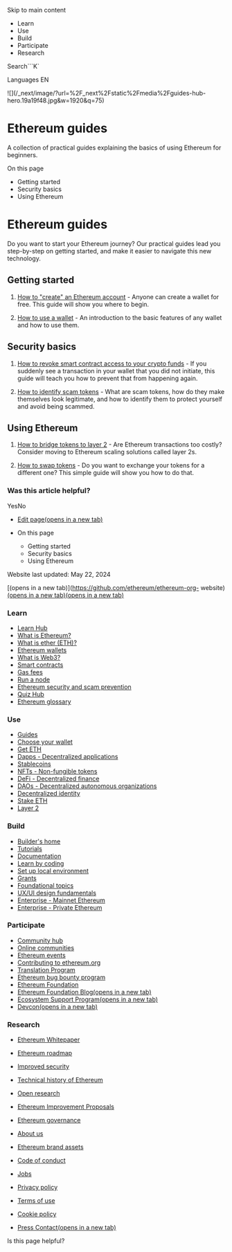 Skip to main content

[](/en/)

  * Learn
  * Use
  * Build
  * Participate
  * Research

Search```K`

Languages EN

![](/_next/image/?url=%2F_next%2Fstatic%2Fmedia%2Fguides-hub-
hero.19a19f48.jpg&w=1920&q=75)

# Ethereum guides

A collection of practical guides explaining the basics of using Ethereum for
beginners.

On this page

  * Getting started
  * Security basics
  * Using Ethereum

# Ethereum guides

Do you want to start your Ethereum journey? Our practical guides lead you
step-by-step on getting started, and make it easier to navigate this new
technology.

## Getting started

  1. [How to "create" an Ethereum account](/en/guides/how-to-create-an-ethereum-account/) \- Anyone can create a wallet for free. This guide will show you where to begin.

  2. [How to use a wallet](/en/guides/how-to-use-a-wallet/) \- An introduction to the basic features of any wallet and how to use them.

## Security basics

  1. [How to revoke smart contract access to your crypto funds](/en/guides/how-to-revoke-token-access/) \- If you suddenly see a transaction in your wallet that you did not initiate, this guide will teach you how to prevent that from happening again.

  2. [How to identify scam tokens](/en/guides/how-to-id-scam-tokens/) \- What are scam tokens, how do they make themselves look legitimate, and how to identify them to protect yourself and avoid being scammed.

## Using Ethereum

  1. [How to bridge tokens to layer 2](/en/guides/how-to-use-a-bridge/) \- Are Ethereum transactions too costly? Consider moving to Ethereum scaling solutions called layer 2s.

  2. [How to swap tokens](/en/guides/how-to-swap-tokens/) \- Do you want to exchange your tokens for a different one? This simple guide will show you how to do that.

### Was this article helpful?

YesNo

  * [Edit page(opens in a new tab)](https://github.com/ethereum/ethereum-org-website/tree/dev/public/content/guides/index.md)
  * On this page

    * Getting started
    * Security basics
    * Using Ethereum

Website last updated: May 22, 2024

[(opens in a new tab)](https://github.com/ethereum/ethereum-org-
website)[(opens in a new tab)](https://twitter.com/ethdotorg)[(opens in a new
tab)](https://discord.gg/ethereum-org)

### Learn

  * [Learn Hub](/en/learn/)
  * [What is Ethereum?](/en/what-is-ethereum/)
  * [What is ether (ETH)?](/en/eth/)
  * [Ethereum wallets](/en/wallets/)
  * [What is Web3?](/en/web3/)
  * [Smart contracts](/en/smart-contracts/)
  * [Gas fees](/en/gas/)
  * [Run a node](/en/run-a-node/)
  * [Ethereum security and scam prevention](/en/security/)
  * [Quiz Hub](/en/quizzes/)
  * [Ethereum glossary](/en/glossary/)

### Use

  * [Guides](/en/guides/)
  * [Choose your wallet](/en/wallets/find-wallet/)
  * [Get ETH](/en/get-eth/)
  * [Dapps - Decentralized applications](/en/dapps/)
  * [Stablecoins](/en/stablecoins/)
  * [NFTs - Non-fungible tokens](/en/nft/)
  * [DeFi - Decentralized finance](/en/defi/)
  * [DAOs - Decentralized autonomous organizations](/en/dao/)
  * [Decentralized identity](/en/decentralized-identity/)
  * [Stake ETH](/en/staking/)
  * [Layer 2](/en/layer-2/)

### Build

  * [Builder's home](/en/developers/)
  * [Tutorials](/en/developers/tutorials/)
  * [Documentation](/en/developers/docs/)
  * [Learn by coding](/en/developers/learning-tools/)
  * [Set up local environment](/en/developers/local-environment/)
  * [Grants](/en/community/grants/)
  * [Foundational topics](/en/developers/docs/intro-to-ethereum/)
  * [UX/UI design fundamentals](/en/developers/docs/design-and-ux/)
  * [Enterprise - Mainnet Ethereum](/en/enterprise/)
  * [Enterprise - Private Ethereum](/en/enterprise/private-ethereum/)

### Participate

  * [Community hub](/en/community/)
  * [Online communities](/en/community/online/)
  * [Ethereum events](/en/community/events/)
  * [Contributing to ethereum.org](/en/contributing/)
  * [Translation Program](/en/contributing/translation-program/)
  * [Ethereum bug bounty program](/en/bug-bounty/)
  * [Ethereum Foundation](/en/foundation/)
  * [Ethereum Foundation Blog(opens in a new tab)](https://blog.ethereum.org/)
  * [Ecosystem Support Program(opens in a new tab)](https://esp.ethereum.foundation)
  * [Devcon(opens in a new tab)](https://devcon.org/)

### Research

  * [Ethereum Whitepaper](/en/whitepaper/)
  * [Ethereum roadmap](/en/roadmap/)
  * [Improved security](/en/roadmap/security/)
  * [Technical history of Ethereum](/en/history/)
  * [Open research](/en/community/research/)
  * [Ethereum Improvement Proposals](/en/eips/)
  * [Ethereum governance](/en/governance/)

  * [About us](/en/about/)
  * [Ethereum brand assets](/en/assets/)
  * [Code of conduct](/en/community/code-of-conduct/)
  * [Jobs](/en/about/#open-jobs)
  * [Privacy policy](/en/privacy-policy/)
  * [Terms of use](/en/terms-of-use/)
  * [Cookie policy](/en/cookie-policy/)
  * [Press Contact(opens in a new tab)](mailto:press@ethereum.org)

Is this page helpful?

